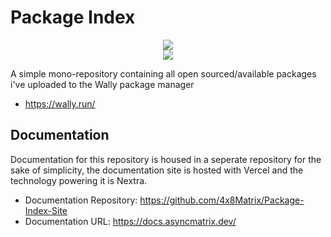 # Package Index

<p align="center" float="left">
  <div align="center"><img src="https://github.com/4x8Matrix/Package-Index-Site/actions/workflows/on-workflow-update.yml/badge.svg" ></div>
  <div align="center"><img src="https://github.com/4x8Matrix/Package-Index/actions/workflows/build-binaries.yml/badge.svg" ></div>
</p>

A simple mono-repository containing all open sourced/available packages i've uploaded to the Wally package manager

- https://wally.run/

## Documentation

Documentation for this repository is housed in a seperate repository for the sake of simplicity, the documentation site is hosted with Vercel and the technology powering it is Nextra.

- Documentation Repository: https://github.com/4x8Matrix/Package-Index-Site
- Documentation URL: https://docs.asyncmatrix.dev/
